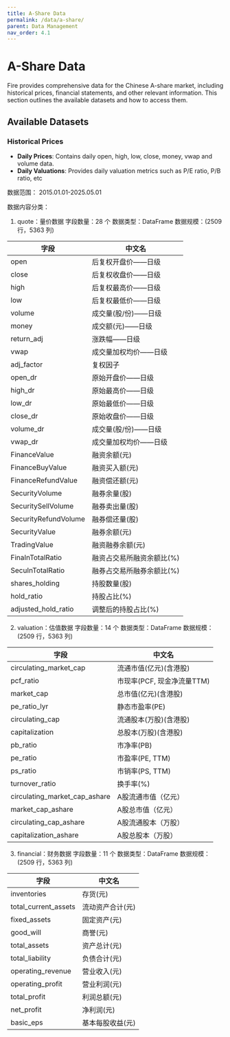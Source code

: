 ```yaml
---
title: A-Share Data
permalink: /data/a-share/
parent: Data Management
nav_order: 4.1
---
```


# A-Share Data

Fire provides comprehensive data for the Chinese A-share market, including historical prices, financial 
statements, and other relevant information. This section outlines the available datasets and how to access them.

## Available Datasets

### Historical Prices

- **Daily Prices**: Contains daily open, high, low, close, money, vwap and volume data.
- **Daily Valuations**: Provides daily valuation metrics such as P/E ratio, P/B ratio, etc


数据范围：
2015.01.01-2025.05.01

数据内容分类：

1. quote：量价数据
字段数量：28 个
数据类型：DataFrame
数据规模：(2509 行，5363 列)

|字段|中文名|
|---|---|
|open|后复权开盘价——日级|
|close|后复权收盘价——日级|
|high|后复权最高价——日级|
|low|后复权最低价——日级|
|volume|成交量(股/份)——日级|
|money|成交额(元)——日级|
|return_adj|涨跌幅——日级|
|vwap|成交量加权均价——日级|
|adj_factor|复权因子|
|open_dr|原始开盘价——日级|
|high_dr|原始最高价——日级|
|low_dr|原始最低价——日级|
|close_dr|原始收盘价——日级|
|volume_dr|成交量(股/份)——日级|
|vwap_dr|成交量加权均价——日级|
|FinanceValue|融资余额(元)|
|FinanceBuyValue|融资买入额(元)|
|FinanceRefundValue|融资偿还额(元)|
|SecurityVolume|融券余量(股)|
|SecuritySellVolume|融券卖出量(股)|
|SecurityRefundVolume|融券偿还量(股)|
|SecurityValue|融券余额(元)|
|TradingValue|融资融券余额(元)|
|FinaInTotalRatio|融资占交易所融资余额比(%)|
|SecuInTotalRatio|融券占交易所融券余额比(%)|
|shares_holding|持股数量(股)|
|hold_ratio|持股占比(%)|
|adjusted_hold_ratio|调整后的持股占比(%)|


2. valuation：估值数据
字段数量：14 个
数据类型：DataFrame
数据规模：(2509 行，5363 列)

|字段|中文名|
|---|---|
|circulating_market_cap|流通市值(亿元)(含港股)|
|pcf_ratio|市现率(PCF, 现金净流量TTM)|
|market_cap|总市值(亿元)(含港股)|
|pe_ratio_lyr|静态市盈率(PE)|
|circulating_cap|流通股本(万股)(含港股)|
|capitalization|总股本(万股)(含港股)|
|pb_ratio|市净率(PB)|
|pe_ratio|市盈率(PE, TTM)|
|ps_ratio|市销率(PS, TTM)|
|turnover_ratio|换手率(%)|
|circulating_market_cap_ashare|A股流通市值（亿元）|
|market_cap_ashare|A股总市值（亿元）|
|circulating_cap_ashare|A股流通股本（万股）|
|capitalization_ashare|A股总股本（万股）|


3. financial：财务数据
字段数量：11 个
数据类型：DataFrame
数据规模：(2509 行，5363 列)

|字段|中文名|
|---|---|
|inventories|存货(元)|
|total_current_assets|流动资产合计(元)|
|fixed_assets|固定资产(元)|
|good_will|商誉(元)|
|total_assets|资产总计(元)|
|total_liability|负债合计(元)|
|operating_revenue|营业收入(元)|
|operating_profit|营业利润(元)|
|total_profit|利润总额(元)|
|net_profit|净利润(元)|
|basic_eps|基本每股收益(元)|

